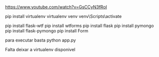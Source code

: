 https://www.youtube.com/watch?v=GsCCyN3fRoI

pip install virtualenv
virtualenv venv
venv\Scripts\activate

pip install flask-wtf
pip install wtforms
pip install flask
pip install pymongo
pip install flask-pymongo
pip install Form

para executar basta python app.py

Falta deixar a virtualenv disponivel
